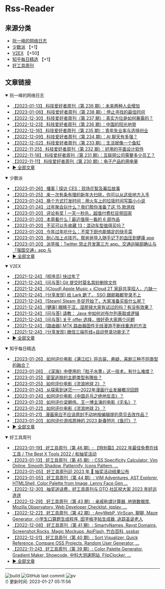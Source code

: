 # Rss-Reader

## 来源分类

* [阮一峰的网络日志](#阮一峰的网络日志)
* [少数派](#少数派) 【+1】
* [V2EX](#V2EX) 【+50】
* [知乎每日精选](#知乎每日精选) 【+1】
* [好工具周刊](#好工具周刊)

## 文章链接

<details open>
    <summary id="阮一峰的网络日志">
     阮一峰的网络日志
    </summary>


* [【2023-01-13】 科技爱好者周刊（第 239 期）：未来两种人会增加](http://www.ruanyifeng.com/blog/2023/01/weekly-issue-239.html)
* [【2023-01-06】 科技爱好者周刊（第 238 期）：停止寻找的最佳时间](http://www.ruanyifeng.com/blog/2023/01/weekly-issue-238.html)
* [【2022-12-30】 科技爱好者周刊（第 237 期）：真实方位是如何暴露的？](http://www.ruanyifeng.com/blog/2022/12/weekly-issue-237.html)
* [【2022-12-23】 科技爱好者周刊（第 236 期）：中国的阳光地带](http://www.ruanyifeng.com/blog/2022/12/weekly-issue-236.html)
* [【2022-12-16】 科技爱好者周刊（第 235 期）：青年失业率与选择创业](http://www.ruanyifeng.com/blog/2022/12/weekly-issue-235.html)
* [【2022-12-09】 科技爱好者周刊（第 234 期）：AI 聊天有多强？](http://www.ruanyifeng.com/blog/2022/12/weekly-issue-234.html)
* [【2022-12-02】 科技爱好者周刊（第 233 期）：生活就像一个鱼缸](http://www.ruanyifeng.com/blog/2022/12/weekly-issue-233.html)
* [【2022-11-25】 科技爱好者周刊（第 232 期）：好用的平面设计软件](http://www.ruanyifeng.com/blog/2022/11/weekly-issue-232.html)
* [【2022-11-18】 科技爱好者周刊（第 231 期）：互联网公司需要多少员工？](http://www.ruanyifeng.com/blog/2022/11/weekly-issue-231.html)
* [【2022-11-11】 科技爱好者周刊（第 230 期）：电子产品的用电量](http://www.ruanyifeng.com/blog/2022/11/weekly-issue-230.html)
* [:arrow_forward: 全部文章](data/阮一峰的网络日志.md)
</details>

<details open>
    <summary id="少数派">
     少数派
    </summary>


* [【2023-01-26】 播客 | 探访 CES：现场花絮及幕后故事](https://sspai.com/post/77963)
* [【2023-01-25】 来一次有条有理的新年大扫除，你可以从这些地方入手](https://sspai.com/post/77932)
* [【2023-01-24】 换个方式打发时间：用火车上的垃圾时间写篇小小说](https://sspai.com/post/77938)
* [【2023-01-24】 过年聚会玩什么？我们帮你准备了这 15 款游戏](https://sspai.com/post/77927)
* [【2023-01-20】 评论有奖 | 一天一秒杀，超值付费栏目带回家](https://sspai.com/post/77918)
* [【2023-01-20】 本周看什么 | 最近值得一看的 6 部作品](https://sspai.com/post/77926)
* [【2023-01-20】 不买可以先收藏 13：混动车型值得买吗？](https://sspai.com/post/77921)
* [【2023-01-20】 今年过年吃什么：不常下厨也能搞定的快手菜](https://sspai.com/post/77919)
* [【2023-01-20】 耐心加上点技巧，帮爸爸导入随手记下的血压到健康 app](https://sspai.com/prime/story/process-and-import-health-data-shortcuts)
* [【2023-01-20】 派早报：Twitter 禁止开发第三方 app、交通运输部确认与「强国交通」app 与](https://sspai.com/post/77920)
* [:arrow_forward: 全部文章](data/少数派.md)
</details>

<details open>
    <summary id="V2EX">
     V2EX
    </summary>


* [【2021-12-24】 [程序员] 快过年了](https://www.v2ex.com/t/824201)
* [【2021-12-24】 [问与答] Git 提交时莫名其妙删除文件](https://www.v2ex.com/t/824200)
* [【2021-12-24】 [iCloud] Apple Music + iCloud 2T 家庭共享招人，六缺一](https://www.v2ex.com/t/824199)
* [【2021-12-24】 [分享发现] 给 Lark 跪了， SSO 跟邮箱都登录不上](https://www.v2ex.com/t/824198)
* [【2021-12-24】 [Steam] Steam 冬促开始了，大家准备买些什么呢？](https://www.v2ex.com/t/824197)
* [【2021-12-24】 [健康] 眼睛干涩，湿房镜大家有试过的吗？有没有效果？](https://www.v2ex.com/t/824196)
* [【2021-12-24】 [问与答] 请教： Java 中如何对布尔列表取或逻辑](https://www.v2ex.com/t/824194)
* [【2021-12-24】 [问与答] 关于 offer 选择，很好奇大家两个问题](https://www.v2ex.com/t/824192)
* [【2021-12-24】 [路由器] MTK 路由器固件无线漫游不断线重连的方法](https://www.v2ex.com/t/824191)
* [【2021-12-24】 [分享发现] 微信三端在线+自动登录功能无了](https://www.v2ex.com/t/824190)
* [:arrow_forward: 全部文章](data/V2EX.md)
</details>

<details open>
    <summary id="知乎每日精选">
     知乎每日精选
    </summary>


* [【2023-01-26】 如何评价电影《满江红》将古装、悬疑、喜剧三种不同类型的融合？](http://www.zhihu.com/question/579866116/answer/2858223193?utm_campaign=rss&utm_medium=rss&utm_source=rss&utm_content=title)
* [【2023-01-26】 《深海》中使用的「粒子水墨」这一技术，有什么难度？](http://www.zhihu.com/question/580073353/answer/2860337718?utm_campaign=rss&utm_medium=rss&utm_source=rss&utm_content=title)
* [【2023-01-25】 密室逃脱的主题类型有哪些？](http://www.zhihu.com/question/578232414/answer/2845021036?utm_campaign=rss&utm_medium=rss&utm_source=rss&utm_content=title)
* [【2023-01-25】 如何评价电影《流浪地球 2》？](http://www.zhihu.com/question/578256937/answer/2855851057?utm_campaign=rss&utm_medium=rss&utm_source=rss&utm_content=title)
* [【2023-01-24】 从探索到迷茫——2022年漫画行业发展概况回顾](http://zhuanlan.zhihu.com/p/595851774?utm_campaign=rss&utm_medium=rss&utm_source=rss&utm_content=title)
* [【2023-01-24】 如何评价电影《中国乒乓之绝地反击》？](http://www.zhihu.com/question/579070052/answer/2857860625?utm_campaign=rss&utm_medium=rss&utm_source=rss&utm_content=title)
* [【2023-01-23】 如何评价梁朝伟、王一博主演的电影《无名》？](http://www.zhihu.com/question/579069528/answer/2856604452?utm_campaign=rss&utm_medium=rss&utm_source=rss&utm_content=title)
* [【2023-01-22】 如何评价电影《流浪地球 2》？](http://www.zhihu.com/question/578256937/answer/2856074554?utm_campaign=rss&utm_medium=rss&utm_source=rss&utm_content=title)
* [【2023-01-21】 漫画家应不应该原封不动地按编辑提的意见去改作品？](http://www.zhihu.com/question/579676722/answer/2853251130?utm_campaign=rss&utm_medium=rss&utm_source=rss&utm_content=title)
* [【2023-01-20】 如何评价游戏原神的 2023 新春短片《鱼灯》？](http://www.zhihu.com/question/579623120/answer/2853756685?utm_campaign=rss&utm_medium=rss&utm_source=rss&utm_content=title)
* [:arrow_forward: 全部文章](data/知乎每日精选.md)
</details>

<details open>
    <summary id="好工具周刊">
     好工具周刊
    </summary>


* [【2023-01-19】 好工具周刊（第 46 期）: 【特别篇】2022 年最佳免费在线工具 / The Best X Tools 2022 / 和抽奖活动](https://bestxtools.zhubai.love/posts/2227788146916585472)
* [【2023-01-13】 好工具周刊（第 45 期）: CSS Specificity Calculator, Vim Online, Smooth Shadow, Patternify, Icons Pattern, ...](https://bestxtools.zhubai.love/posts/2225492315366248448)
* [【2023-01-05】 好工具周刊迎 2023 年 🎰 抽奖活动结果公布](https://bestxtools.zhubai.love/posts/2222709322708946944)
* [【2023-01-05】 好工具周刊（第 44 期）: VIM Adventures, AST Explorer, HTMLShell, Color Palette from Image, Lenny Face Gen ...](https://bestxtools.zhubai.love/posts/2222686910009311232)
* [【2022-12-30】 抽奖送话费，好工具周刊与 DTO 社区祝大家 2023 年好运连连](https://bestxtools.zhubai.love/posts/2220452503982727168)
* [【2022-12-29】 好工具周刊（第 43 期）: 亲戚称谓计算器, 地铁数据库, Mozilla Observatory, Web Developer Checklist, jqplay, ...](https://bestxtools.zhubai.love/posts/2220148863686438912)
* [【2022-12-22】 好工具周刊（第 42 期）: AnyWebP, VirScan, 聊聊, Maze Generator, 小学生口算题生成程序, 田字格字帖生成器, 追踪圣诞老人](https://bestxtools.zhubai.love/posts/2217542996243800064)
* [【2022-12-08】 好工具周刊（第 41 期）: SmartyNames, Rayst Domains, Screenshot.Rocks, Magic Mockups, ApiFlash, 竹白百科, sssbar](https://bestxtools.zhubai.love/posts/2212546213424480256)
* [【2022-12-01】 好工具周刊（第 40 期）: Sort Visualizer, Quick Reference, Compare OSS Projects, Random User Generator, ...](https://bestxtools.zhubai.love/posts/2210024210603786240)
* [【2022-11-24】 好工具周刊（第 39 期）: Color Palette Generator, Gradient Maker, Showcode, 中科大测速网站, FlipClocker, ...](https://bestxtools.zhubai.love/posts/2207495485110075392)
* [:arrow_forward: 全部文章](data/好工具周刊.md)
</details>


---

![build](https://github.com/LikaiLee/rss-reader/workflows/rss%20reader/badge.svg)
![GitHub last commit](https://img.shields.io/github/last-commit/likailee/rss-reader)
![pv](https://pageview.vercel.app/?github_user=likailee) <br>
:alarm_clock: 更新时间: 2023-01-27 05:11:56